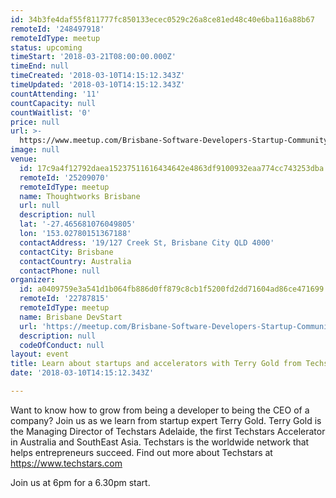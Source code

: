 ```yaml
---
id: 34b3fe4daf55f811777fc850133ecec0529c26a8ce81ed48c40e6ba116a88b67
remoteId: '248497918'
remoteIdType: meetup
status: upcoming
timeStart: '2018-03-21T08:00:00.000Z'
timeEnd: null
timeCreated: '2018-03-10T14:15:12.343Z'
timeUpdated: '2018-03-10T14:15:12.343Z'
countAttending: '11'
countCapacity: null
countWaitlist: '0'
price: null
url: >-
  https://www.meetup.com/Brisbane-Software-Developers-Startup-Community/events/248497918/
image: null
venue:
  id: 17c9a4f12792daea15237511616434642e4863df9100932eaa774cc743253dba
  remoteId: '25209070'
  remoteIdType: meetup
  name: Thoughtworks Brisbane
  url: null
  description: null
  lat: '-27.465681076049805'
  lon: '153.02780151367188'
  contactAddress: '19/127 Creek St, Brisbane City QLD 4000'
  contactCity: Brisbane
  contactCountry: Australia
  contactPhone: null
organizer:
  id: a0409759e3a541d1b064fb886d0ff879c8cb1f5200fd2dd71604ad86ce471699
  remoteId: '22787815'
  remoteIdType: meetup
  name: Brisbane DevStart
  url: 'https://meetup.com/Brisbane-Software-Developers-Startup-Community'
  description: null
  codeOfConduct: null
layout: event
title: Learn about startups and accelerators with Terry Gold from Techstars
date: '2018-03-10T14:15:12.343Z'

---
```

<p>Want to know how to grow from being a developer to being the CEO of a company? Join us as we learn from startup expert Terry Gold. Terry Gold is the Managing Director of Techstars Adelaide, the first Techstars Accelerator in Australia and SouthEast Asia. Techstars is the worldwide network that helps entrepreneurs succeed. Find out more about Techstars at <a href="https://www.techstars.com" class="linkified">https://www.techstars.com</a></p> <p>Join us at 6pm for a 6.30pm start.</p>
